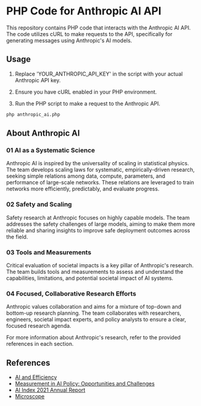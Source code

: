# PHP Code for Anthropic AI API

This repository contains PHP code that interacts with the Anthropic AI API. The code utilizes cURL to make requests to the API, specifically for generating messages using Anthropic's AI models.

## Usage

1. Replace 'YOUR_ANTHROPIC_API_KEY' in the script with your actual Anthropic API key.

2. Ensure you have cURL enabled in your PHP environment.

3. Run the PHP script to make a request to the Anthropic API.

```bash
php anthropic_ai.php
```

## About Anthropic AI

### 01 AI as a Systematic Science
Anthropic AI is inspired by the universality of scaling in statistical physics. The team develops scaling laws for systematic, empirically-driven research, seeking simple relations among data, compute, parameters, and performance of large-scale networks. These relations are leveraged to train networks more efficiently, predictably, and evaluate progress.

### 02 Safety and Scaling
Safety research at Anthropic focuses on highly capable models. The team addresses the safety challenges of large models, aiming to make them more reliable and sharing insights to improve safe deployment outcomes across the field.

### 03 Tools and Measurements
Critical evaluation of societal impacts is a key pillar of Anthropic's research. The team builds tools and measurements to assess and understand the capabilities, limitations, and potential societal impact of AI systems.

### 04 Focused, Collaborative Research Efforts
Anthropic values collaboration and aims for a mixture of top-down and bottom-up research planning. The team collaborates with researchers, engineers, societal impact experts, and policy analysts to ensure a clear, focused research agenda.

For more information about Anthropic's research, refer to the provided references in each section.

## References
- [AI and Efficiency](#)
- [Measurement in AI Policy: Opportunities and Challenges](#)
- [AI Index 2021 Annual Report](#)
- [Microscope](#)

